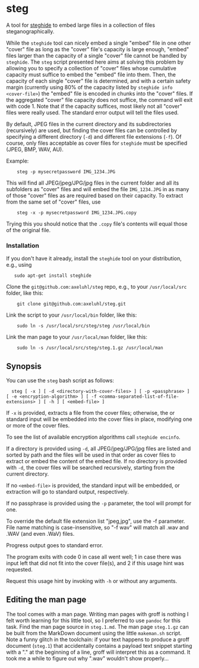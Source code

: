 # steg
A tool for [steghide](http://steghide.sourceforge.net/) to embed large files in a collection of files steganographically.

While the ``steghide`` tool can nicely embed a single "embed" file in one other "cover" file as long as the "cover" file's capacity is large enough, "embed" files larger than the capacity of a single "cover" file cannot be handled by ``steghide``. The ``steg`` script presented here aims at solving this problem by allowing you to specify a collection of "cover" files whose cumulative capacity must suffice to embed the "embed" file into them. Then, the capacity of each single "cover" file is determined, and with a certain safety margin (currently using 80% of the capacity listed by ``steghide info <cover-file>``) the "embed" file is encoded in chunks into the "cover" files. If the aggregated "cover" file capacity does not suffice, the command will exit with code 1. Note that if the capacity suffices, most likely not all "cover" files were really used. The standard error output will tell the files used.

By default, JPEG files in the current directory and its subdirectories (recursively) are used, but finding the cover files can be controlled by specifying a different directory (``-d``) and different file extensions (``-f``). Of course, only files acceptable as cover files for ``steghide`` must be specified (JPEG, BMP, WAV, AU).

Example:
```
	steg -p mysecretpassword IMG_1234.JPG
```
This will find all JPEG/jpeg/JPG/jpg files in the current folder and all its subfolders as "cover" files and will embed the file ``IMG_1234.JPG`` in as many of those "cover" files as are required based on their capacity. To extract from the same set of "cover" files, use
```
	steg -x -p mysecretpassword IMG_1234.JPG.copy
```
Trying this you should notice that the ``.copy`` file's contents will equal those of the original file.

### Installation

If you don't have it already, install the ``steghide`` tool on your distribution, e.g., using
```
   sudo apt-get install steghide
```
Clone the ``git@github.com:axeluhl/steg`` repo, e.g., to your ``/usr/local/src`` folder, like this:
```
	git clone git@github.com:axeluhl/steg.git
```
Link the script to your ``/usr/local/bin`` folder, like this:
```
	sudo ln -s /usr/local/src/steg/steg /usr/local/bin
```
Link the man page to your ``/usr/local/man`` folder, like this:
```
	sudo ln -s /usr/local/src/steg/steg.1.gz /usr/local/man
```

## Synopsis
You can use the ``steg`` bash script as follows:
```
  steg [ -x ] [ -d <directory-with-cover-files> ] [ -p <passphrase> ] [ -e <encryption-algorithm> ] [ -f <comma-separated-list-of-file-extensions> ] [ -h ] [ <embed-file> ]
```

If ``-x`` is provided, extracts a file from the cover files; otherwise, the <embed-file> or standard input will be embedded into the cover files in place, modifying one or more of the cover files.

To see the list of available encryption algorithms call ``steghide encinfo``.

If a directory is provided using ``-d``, all JPEG/jpeg/JPG/jpg files are listed and sorted by path and the files will be used in that order as cover files to extract or embed the content of the embed file. If no directory is provided with ``-d``, the cover files will be searched recursively, starting from the current directory.

If no ``<embed-file>`` is provided, the standard input will be embedded, or extraction will go to standard output, respectively.

If no passphrase is provided using the ``-p`` parameter, the tool will prompt for one.

To override the default file extension list "jpeg,jpg", use the -f parameter. File name matching
is case-insensitive, so "-f wav" will match all .wav and .WAV (and even .WaV) files.

Progress output goes to standard error.

The program exits with code 0 in case all went well; 1 in case there was input left that did not
fit into the cover file(s), and 2 if this usage hint was requested.

Request this usage hint by invoking with ``-h`` or without any arguments.

## Editing the man page

The tool comes with a man page. Writing man pages with groff is nothing I felt worth learning for this little
tool, so I preferred to use ``pandoc`` for this task. Find the man page source in ``steg.1.md``. The man page
``steg.1.gz`` can be built from the MarkDown document using the little ``makeman.sh`` script. Note a funny
glitch in the toolchain: if your text happens to produce a groff document (``steg.1``) that accidentally
contains a payload text snippet starting with a "." at the beginning of a line, groff will interpret this
as a command. It took me a while to figure out why ".wav" wouldn't show properly...
